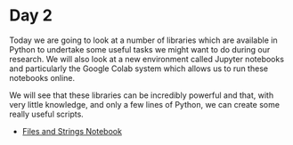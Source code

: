 # Day 2

Today we are going to look at a number of libraries which are available in Python to undertake some useful tasks we might want to do during our research.
We will also look at a new environment called Jupyter notebooks and particularly the Google Colab system which allows us to run these notebooks online.

We will see that these libraries can be incredibly powerful and that, with very little knowledge, and only a few lines of Python, we can create some
really useful scripts.

+ [Files and Strings Notebook](https://colab.research.google.com/github/cap508/SAINTS-Bootcamp/blob/main/Day2/Files%20and%20Strings.ipynb)
